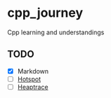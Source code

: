 # cpp_journey
Cpp learning and understandings 

## TODO
- [x] Markdown 
- [ ] [Hotspot](https://github.com/KDAB/hotspot)
- [ ] [Heaptrace](https://github.com/KDE/heaptrack)